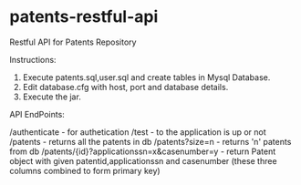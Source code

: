 # patents-restful-api
 Restful API for Patents Repository
 
 Instructions:
 1. Execute patents.sql,user.sql and create tables in Mysql Database.
 2. Edit database.cfg with host, port and database details.
 3. Execute the jar.

API EndPoints:

/authenticate - for authetication
/test - to the application is up or not
/patents - returns all the patents in db
/patents?size=n - returns 'n' patents from db
/patents/{id}?applicationssn=x&casenumber=y - return Patent object with given patentid,applicationssn and casenumber (these three columns combined to form primary key)
